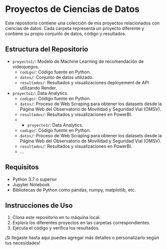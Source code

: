 # Proyectos de Ciencias de Datos

Este repositorio contiene una colección de mis proyectos relacionados con ciencias de datos. Cada carpeta representa un proyecto diferente y contiene su propio conjunto de datos, código y resultados.

## Estructura del Repositorio

- `proyecto1/`: Modelo de Machine Learning de recomendación de videojuegos.
  - `codigo/`: Código fuente en Python.
  - `datos/`: Conjunto de datos utilizado.
  - `resultados/`: Resultados y visualizaciones deployement de API utilizando Render.
- `proyecto2/`: Data Analytics.
  - `codigo/`: Código fuente en Python.
  - `datos/`: Proceso de Web Scraping para obtener los datasets desde la Página Web del Observatorio de Movilidad y Seguridad Vial (OMSV).
  - `resultados/`: Resultados y visualizaciones en PowerBI.
  - - `proyecto3/`: Data Analytics.
  - `codigo/`: Código fuente en Python.
  - `datos/`: Proceso de Web Scraping para obtener los datasets desde la Página Web del Observatorio de Movilidad y Seguridad Vial (OMSV).
  - `resultados/`: Resultados y visualizaciones en PowerBI.
  - ...

## Requisitos

- Python 3.7 o superior
- Jupyter Notebook
- Bibliotecas de Python como pandas, numpy, matplotlib, etc.

## Instrucciones de Uso

1. Clona este repositorio en tu máquina local.
2. Explora los diferentes proyectos en las carpetas correspondientes.
3. Ejecuta el código y verifica los resultados.

¡Si llegaste hasta aquí puedes agregar más detalles o personalizarlo según tus necesidades!


<!--
**marygaby147/marygaby147** is a ✨ _special_ ✨ repository because its `README.md` (this file) appears on your GitHub profile.

Here are some ideas to get you started:

- 🔭 I’m currently working on ...
- 🌱 I’m currently learning ...
- 👯 I’m looking to collaborate on ...
- 🤔 I’m looking for help with ...
- 💬 Ask me about ...
- 📫 How to reach me: ...
- 😄 Pronouns: ...
- ⚡ Fun fact: ...
-->
